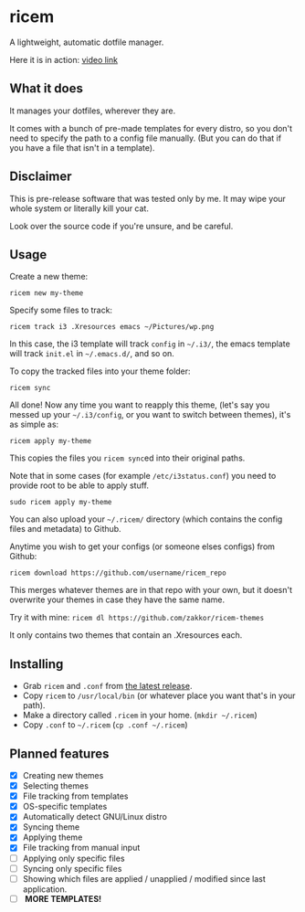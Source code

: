 # ricem
A lightweight, automatic dotfile manager.

Here it is in action: [video link](https://u.teknik.io/4tcfD.ogv)


## What it does
It manages your dotfiles, wherever they are.

It comes with a bunch of pre-made templates for every distro, so you don't need to specify the path to a config file manually. (But you can do that if you have a file that isn't in a template).

## Disclaimer
This is pre-release software that was tested only by me. It may wipe your whole system or literally kill your cat.

Look over the source code if you're unsure, and be careful.

## Usage
Create a new theme:

`ricem new my-theme`

Specify some files to track:

`ricem track i3 .Xresources emacs ~/Pictures/wp.png`

In this case, the i3 template will track `config` in `~/.i3/`, the emacs template will track `init.el` in `~/.emacs.d/`, and so on.

To copy the tracked files into your theme folder:

`ricem sync`

All done! Now any time you want to reapply this theme, (let's say you messed up your `~/.i3/config`, or you want to switch between themes), it's as simple as:

`ricem apply my-theme`

This copies the files you `ricem sync`ed into their original paths.

Note that in some cases (for example `/etc/i3status.conf`) you need to provide root to be able to apply stuff.

`sudo ricem apply my-theme`

You can also upload your `~/.ricem/` directory (which contains the config files and metadata) to Github.

Anytime you wish to get your configs (or someone elses configs) from Github:

`ricem download https://github.com/username/ricem_repo`

This merges whatever themes are in that repo with your own, but it doesn't overwrite your themes in case they have the same name.

Try it with mine: `ricem dl https://github.com/zakkor/ricem-themes`

It only contains two themes that contain an .Xresources each.

## Installing
- Grab `ricem` and `.conf` from [the latest release](https://github.com/zakkor/ricem/releases).
- Copy `ricem` to `/usr/local/bin` (or whatever place you want that's in your path).
- Make a directory called `.ricem` in your home. (`mkdir ~/.ricem`)
- Copy `.conf` to `~/.ricem` (`cp .conf ~/.ricem`)

## Planned features
- [x] Creating new themes
- [x] Selecting themes
- [x] File tracking from templates
- [x] OS-specific templates
- [x] Automatically detect GNU/Linux distro
- [x] Syncing theme
- [x] Applying theme
- [x] File tracking from manual input
- [ ] Applying only specific files
- [ ] Syncing only specific files
- [ ] Showing which files are applied / unapplied / modified since last application.
- [ ] <b> MORE TEMPLATES! </b>
